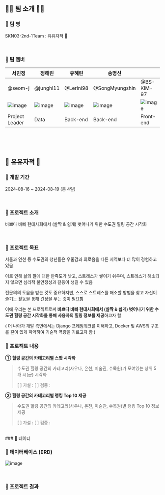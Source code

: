 ## 👋🏻 팀 소개 👋🏻
### 📌 팀 명
SKN03-2nd-1Team : 유유자적 🍃

<br/>

### 📌 팀 멤버
| 서민정 | 정해린 | 유혜린 | 송명신 |  |
|--|--|--|--|--|
| @seom-j | @junghl11 | @Lerini98 | @SongMyungshin | @BS-KIM-97 |
| ![image]() | ![image]() | ![image]() | ![image]() | ![image]() |
| Project Leader | Data | Back-end | Back-end | Front-end |

<br/><br/><br/>
## 🍃 유유자적 🍃
### 📌 개발 기간
2024-08-16 ~ 2024-08-19 (총 4일)

<br/>

### 📌 프로젝트 소개
바쁘다 바빠 현대사회에서 (살짝 & 쉽게) 벗어나기 위한 수도권 힐링 공간 시각화
 
 
<br/>

### 📌 프로젝트 목표
 서울과 인천 등 수도권의 청년들은 우울감과 외로움을 다른 지역보다 더 많이 경험하고 있음

 이로 인해 삶의 질에 대한 만족도가 낮고, 스트레스가 쌓이기 쉬우며, 스트레스가 해소되지 않으면 심리적 불안정성과 갈등이 생길 수 있음

 전문의의 도움을 받는 것도 중요하지만, 스스로 스트레스를 해소할 방법을 찾고 자신이 즐기는 활동을 통해 긴장을 푸는 것이 필요함

 이에 우리는 본 프로젝트로써 **바쁘다 바빠 현대사회에서 (살짝 & 쉽게) 벗어나기 위한 수도권 힐링 공간 시각화를 통해 사용자의 힐링 정보를 제공**하고자 함

( 더 나아가 개발 측면에서는 Django 프레임워크를 이해하고, Docker 및 AWS의 구조를 깊이 있게 파악하여 기술적 역량을 기르고자 함 )
 
### 📌 프로젝트 내용
**① 힐링 공간의 카테고리별 스팟 시각화**

>  수도권 힐링 공간의 카테고리(사우나, 온천, 미술관, 수목원)가 모여있는 상위 5개 시(군) 시각화
> 
> [ ] 가설 :
> [ ] 검증 : 

**② 힐링 공간의 카테고리별 랭킹 Top 10 제공**
> 수도권 힐링 공간의 카테고리(사우나, 온천, 미술관, 수목원)별 랭킹 Top 10 정보 제공
> 
> [ ] 가설 :
> [ ] 검증 : 

<br/>
### 📌 데이터

### 📌 데이터베이스 (ERD)
![image](https://github.com/user-attachments/assets/0ddcd3f5-adec-4cc8-a294-77b2a979c023)


<br/>

### 📌 프로젝트 결과 


